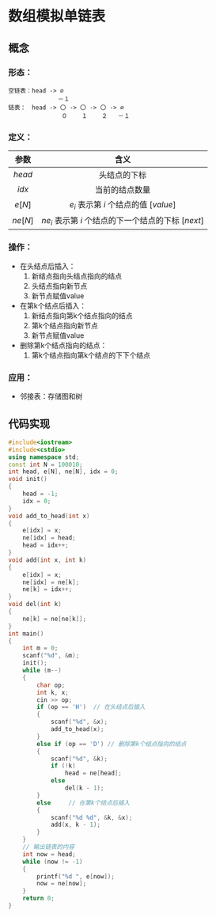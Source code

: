 # 数组模拟单链表
## 概念
### 形态：
```
空链表：head -> ∅
              －１
链表：　head -> 〇 -> 〇 -> 〇 -> ∅
               ０    １    ２   －１
```
### 定义：

|   参数   |                       含义                        |
| :-----: | :----------------------------------------------: |
| $head$  |                   头结点的下标                    |
|  $idx$  |                   当前的结点数量                   |
| $e[N]$  |       $e_i$ 表示第 $i$ 个结点的值 [$value$]        |
| $ne[N]$ | $ne_i$ 表示第 $i$ 个结点的下一个结点的下标 [$next$] |

### 操作：
* 在头结点后插入：
   1. 新结点指向头结点指向的结点
   2. 头结点指向新节点
   3. 新节点赋值value
* 在第k个结点后插入：
   1. 新结点指向第k个结点指向的结点
   2. 第k个结点指向新节点
   3. 新节点赋值value
* 删除第k个结点指向的结点：
   1. 第k个结点指向第k个结点的下下个结点
### 应用：
* 邻接表：存储图和树
## 代码实现
```cpp
#include<iostream>
#include<cstdio>
using namespace std;
const int N = 100010;
int head, e[N], ne[N], idx = 0;
void init()
{
	head = -1;
	idx = 0;
}
void add_to_head(int x)
{
	e[idx] = x;
	ne[idx] = head;
	head = idx++;
}
void add(int x, int k)
{
	e[idx] = x;
	ne[idx] = ne[k];
	ne[k] = idx++;
}
void del(int k)
{
	ne[k] = ne[ne[k]];
}
int main()
{
	int m = 0;
	scanf("%d", &m);
	init();
	while (m--)
	{
		char op;
		int k, x;
		cin >> op;
		if (op == 'H')	// 在头结点后插入
		{
			scanf("%d", &x);
			add_to_head(x);
		}
		else if (op == 'D')	// 删除第k个结点指向的结点
		{
			scanf("%d", &k);
			if (!k)
				head = ne[head];
			else
				del(k - 1);
		}
		else	 // 在第k个结点后插入
		{
			scanf("%d %d", &k, &x);
			add(x, k - 1);
		}
	}
	// 输出链表的内容
	int now = head;
	while (now != -1)
	{
		printf("%d ", e[now]);
		now = ne[now];
	}
	return 0;
}
```